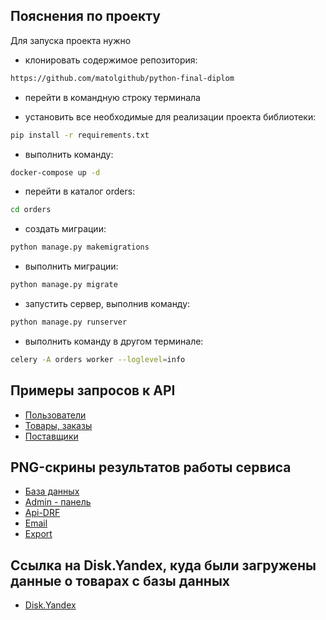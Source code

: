 ## Пояснения по проекту

Для запуска проекта нужно

- клонировать содержимое репозитория:

```bash
https://github.com/matolgithub/python-final-diplom
```

- перейти в командную строку терминала

- установить все необходимые для реализации проекта библиотеки:

```bash
pip install -r requirements.txt
```

- выполнить команду:

```bash
docker-compose up -d
```

- перейти в каталог orders:

```bash
cd orders
```

- создать миграции:

```bash
python manage.py makemigrations
```

- выполнить миграции:

```bash
python manage.py migrate
```

- запустить сервер, выполнив команду:

```bash
python manage.py runserver
```

- выполнить команду в другом терминале:

```bash
celery -A orders worker --loglevel=info
```

## Примеры запросов к API

* [Пользователи](./http/users.http)
* [Товары, заказы](./http/shop.http)
* [Поставщики](./http/suppliers.http)

## PNG-скрины результатов работы сервиса

* [База данных](./screens/screens_db)
* [Admin - панель](./screens/screens_admin)
* [Api-DRF](./screens/screens_api_drf)
* [Email](./screens/screens_email)
* [Export](./screens/screens_yandex_disk)

## Ссылка на Disk.Yandex, куда были загружены данные о товарах с базы данных

* [Disk.Yandex](https://disk.yandex.ru/d/FNp_7YIE7GJN-Q)
